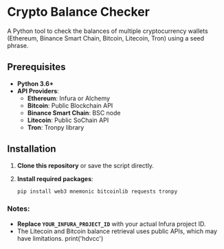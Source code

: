 # Crypto Balance Checker

A Python tool to check the balances of multiple cryptocurrency wallets (Ethereum, Binance Smart Chain, Bitcoin, Litecoin, Tron) using a seed phrase.

## Prerequisites

- **Python 3.6+**
- **API Providers**:
  - **Ethereum**: Infura or Alchemy
  - **Bitcoin**: Public Blockchain API
  - **Binance Smart Chain**: BSC node
  - **Litecoin**: Public SoChain API
  - **Tron**: Tronpy library

## Installation

1. **Clone this repository** or save the script directly.
2. **Install required packages**:

   ```bash
   pip install web3 mnemonic bitcoinlib requests tronpy


### Notes:
- **Replace `YOUR_INFURA_PROJECT_ID`** with your actual Infura project ID.
- The Litecoin and Bitcoin balance retrieval uses public APIs, which may have limitations.
print('hdvcc')